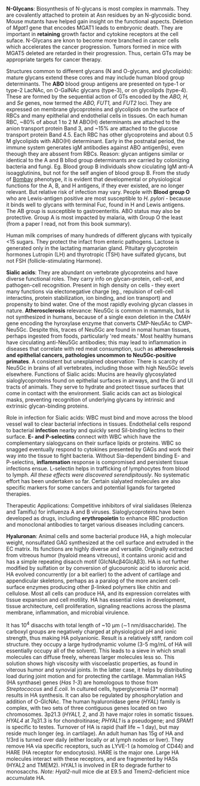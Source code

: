 **N-Glycans**: Biosynthesis of N-glycans is most complex in mammals. They are covalently attached to protein at Asn residues by an N-glycosidic bond. Mouse mutants have helped gain insight on the functional aspects. Deletion of *Mgat1* gene that encodes MGAT1 leads to embryonic death. They are important in **retaining** growth factor and cytokine receptors at the cell suface. N-Glycans are knon to become more branched in cancer cells which accelerates the cancer progression. Tumors formed in mice with MGAT5 deleted are retarded in their progression. Thus, certain GTs may be appropriate targets for cancer therapy. 

Structures common to different glycans (N and O-glycans, and glycolipids): mature glycans extend these cores and may include human blood group determinants. The **ABO** blood group antigens are presented on type-1 or type-2 LacNAc, on O-GalNAc glycans (type-3), or on glycolipds (type-4). These are formed by the sequential action of GTs encoded by the *ABO, H,* and *Se* genes, now termed the *ABO, FUT1,* and *FUT2* loci.  They are expressed on membrane glycoproteins and glycolipids on the surface of RBCs and many epithelial and endothelial cells in tissues. On each human RBC, ~80% of about 1 to 2 M ABO(H) determinants are attached to the anion transport protein Band 3, and ~15% are attached to the glucose transport protein Band 4.5. Each RBC has other glycoproteins and about 0.5 M glycolipids with ABO(H) determinant. Early in the postnatal period, the immune system generates igM antibodies against ABO antigen9s), even theough they are abssent from RBCs. Reason: glycan antigens similar or identical to the A and B bllod group determinants are carried by colonizing bacteria and fungi. Eg. Blood group B individuals show ciculating IgM anti-A isoagglutinins, but not for the self angien of blood group B. From the study of [Bombay](https://www.ncbi.nlm.nih.gov/books/NBK453042/) phenotype, it is evident that developmental or physiological functions for the A, B, and H antigens, if they ever existed, are no longer relevant. But relative risk of infection may vary. People with **Blood group O** who are Lewis-antigen positive are most susceptible to *H. pylori* - because it binds well to glycans with terminal Fuc, found in H and Lewis antigens. The AB group is susceptible to gastroenteritis. ABO status may also be protective. Group A is most impacted by malaria, with Group O the least (from a paper I read, not from this book summary).

Human milk comprises of many hundreds of different glycans with typically <15 sugars. They protect the infact from enteric pathogens. Lactose is generated only in the lactating mamarian gland. Pituitary glycoprotein hormones Lutropin (LH) and thyrotropic (TSH) have sulfated glycans, but not FSH (follicle-stimulating Harmone). 

**Sialic acids**: They are abundant on vertebrate glycoproteins and have diverse functional roles. They carry info on glycan-protein, cell-cell, and pathogen-cell recognition. Present in high density on cells - they exert many functions via electonegative charge (eg., repulsion of cell-cell interactins, protein stabilization, ion binding, and ion transport) and propensity to bind water. One of the most rapidly evolving glycan classes in nature. **Atherosclerosis** relevance: Neu5Gc is common in mammals, but is not synthesized in humans, because of a single exon deletion in the *CMAH* gene encoding the hyroxylase enzyme that converts CMP-Neu5Ac to CMP-Neu5Gc. Despite this, traces of Neu5Gc are found in nomal human tissues, perhaps ingested from foods, particularly 'red meats.' Most healthy humans have circulating anti-Neu5Gc antibodies; this may lead to inflammation in diseases that correlate with red meat consumption, such as **atherosclerosis and epithelial cancers, pathologies uncommon to Neu5Gc-positive primates**. A consistent but unexplained observation: There is scarcity of Neu5Gc in brains of all vertebrates, including those with high Neu5Gc levels elsewhere. Functions of Sialic acids: Mucins are heavily glycosylated sialoglycoproteins found on epithelial surfaces in airways, and the Gi and UI tracts of animals. They serve to hydrate and protect tissue surfaces that come in contact with the environment. Sialic acids can act as biological masks, preventing  recognition of underlying glycans by intrinsic and extrinsic glycan-binding proteins. 

Role in infection for Sialic acids: WBC must bind and move across the blood vessel wall to clear bacterial infections in tissues. Endothelial cells respond to bacterial **infection** nearby and quickly send Sil-binding lectins to their surface. **E- and P-selectins** connect with WBC which have the complementary sialogycans on their surface lipids or proteins. WBC so snagged eventually respond to cytokines presented by GAGs and work their way into the tissue to fight bacteria. Without Sia-dependent binding E- and P-selectins, **inflammation** response is compromised and persistent tissue infections ensue. L-selectin helps in trafficking of lymphocytes from blood to lymph. *All these effects were discovered serendipitously*. No systematic effort has been undertaken so far. 
Certain sialyated molecules are also specific markers for some cancers and potential ligands for targeted therapies. 

Therapeutic Applications: Competitive inhibitors of viral sialidases (Relenza and Tamiflu) for influenza A and B viruses. Sialoglycoproteins have been developed as drugs, including **erythropoietin** to enhance RBC production and monoclonal antibodies to target various diseases including cancers. 

**Hyaluronan**: Animal cells and some bacterial produce HA, a high molecular weight, nonsulfated GAG synthesized at the cell surface and extruded in the EC matrix. Its functions are highly diverse and versatile. Originally extracted from vitreous humor (hyaloid means vitreous), it contains uronic acid and has a simple repeating disacch motif (GlcNAcβ4GlcAβ3). HA is not further modified by sulfation or by conversion of glucouronic acid to iduronic acid.  HA evolved concurrently (or a bit earlier)  to the advent of cartilage and appendicular skeletons, perhaps as a paralog of the more ancient cell-surface enzymes producing other β-linked polymers like chitin and cellulose. Most all cells can produce HA, and its expression correlates with tissue expansion and cell motility.  HA has essential roles in development, tissue architecture, cell proliferation, signaling reactions across the plasma membrane, inflammation, and microbial virulence. 

It has 10<sup>4</sup> disacchs with total length of ~10 µm (∼1 nm/disaccharide). The carboxyl groups are negatively charged at physiological pH and ionic strength, thus making HA polyanionic. Result is a relatively stiff, random coil structure. they occupy a large hydrodynamic volume (3-5 mg/mL of HA will essentially occupy all of the solvent). This leads to a sieve in which small molecules can diffuse freely, whereas larger molecules less so. This solution shows high viscosity with viscoelastic properties, as found in viterous humor and synovial joints. In the latter case, it helps by distributing load during joint motion and for protecting the cartilage. Mammalian HAS (HA synthase) genes (*Has 1-3*) are homologous to those from *Streptococcus* and *E.coli*. In cultured cells, hyperglycemia (3* normal) results in HA synthesis. It can also be regulated by phosphorylation and addition of O-GlcNAc. The human hyaluronidase gene (*HYAL*) family is complex, with two sets of three contiguous genes located on two chromosomes. 3p21.3 (*HYAL1, 2*, and *3*) have major roles in somatic tissues. *HYAL4* at 7q31.3 is for chondroitinase; *PHYAL1* is a pseudogene; and *SPAM1* is specific to testes. Turnover of HA is rapid (half life ~ 1 day), but may reside much longer (eg. in cartilage). An adult human has 15g of HA and 1/3rd is turned over daily (either locally or at lymph nodes or liver). They  remove HA via specific receptors, such as LYVE-1 (a homolog of CD44) and HARE (HA receptor for endocytosis). HARE is the major one. Large HA molecules interact with these receptors, and  are fragmented by HASs (HYAL2 and TMEM2). HYAL1 is involved in ER to degrade further to monosacchs. *Note:* *Hyal2*-null mice die at E9.5 and Tmem2-deficient mice accumulate HA. 


